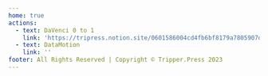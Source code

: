 ```yaml
---
home: true
actions:
  - text: DaVenci 0 to 1
    link: 'https://tripress.notion.site/0601586004cd4fb6bf8179a7805907d4?v=6cc6b93a1ff44822ad3130e40c1d66d5&pvs=4'
  - text: DataMotion
    link: ''
footer: All Rights Reserved | Copyright © Tripper.Press 2023
---
```

